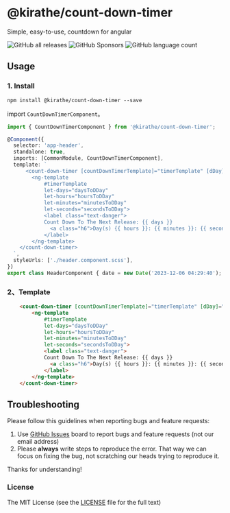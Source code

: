 # @kirathe/count-down-timer

Simple, easy-to-use, countdown for angular

![GitHub all releases](https://img.shields.io/github/downloads/Jonnykratz/count-down-timer/total)
![GitHub Sponsors](https://img.shields.io/github/sponsors/Jonnykratz)
![GitHub language count](https://img.shields.io/github/languages/count/Jonnykratz/count-down-timer)




## Usage

### 1. Install

```
npm install @kirathe/count-down-timer --save
```

import `CountDownTimerComponent`。

```typescript
import { CountDownTimerComponent } from '@kirathe/count-down-timer';

@Component({
  selector: 'app-header',
  standalone: true,
  imports: [CommonModule, CountDownTimerComponent],
  template: `
      <count-down-timer [countDownTimerTemplate]="timerTemplate" [dDay]="date">
        <ng-template
            #timerTemplate
            let-days="daysToDDay"
            let-hours="hoursToDDay"
            let-minutes="minutesToDDay"
            let-seconds="secondsToDDay">
            <label class="text-danger">
			Count Down To The Next Release: {{ days }}
              <a class="h6">Day(s) {{ hours }}: {{ minutes }}: {{ seconds }}</a>
			</label>
        </ng-template>
    </count-down-timer>
  `,
  styleUrls: ['./header.component.scss'],
})
export class HeaderComponent { date = new Date('2023-12-06 04:29:40'); }
```

### 2、Template

```html
    <count-down-timer [countDownTimerTemplate]="timerTemplate" [dDay]="date">
        <ng-template
            #timerTemplate
            let-days="daysToDDay"
            let-hours="hoursToDDay"
            let-minutes="minutesToDDay"
            let-seconds="secondsToDDay">
            <label class="text-danger">
			Count Down To The Next Release: {{ days }}
              <a class="h6">Day(s) {{ hours }}: {{ minutes }}: {{ seconds }}</a>
			</label>
        </ng-template>
    </count-down-timer>
```


## Troubleshooting

Please follow this guidelines when reporting bugs and feature requests:

1. Use [GitHub Issues](https://github.com/Jonnykratz/count-down-timer/issues) board to report bugs and feature requests (not our email address)
2. Please **always** write steps to reproduce the error. That way we can focus on fixing the bug, not scratching our heads trying to reproduce it.

Thanks for understanding!

### License

The MIT License (see the [LICENSE](https://github.com/Jonnykratz/count-down-timer/LICENSE) file for the full text)
